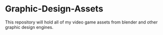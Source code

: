 # Graphic-Design-Assets
This repository will hold all of my video game assets from blender and other graphic design engines.
